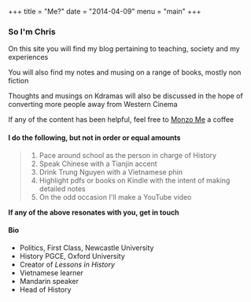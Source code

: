 +++
title = "Me?"
date = "2014-04-09"
menu = "main"
+++

### So I'm Chris

On this site you will find my blog pertaining to teaching, society and my experiences

You will also find my notes and musing on a range of books, mostly non fiction

Thoughts and musings on Kdramas will also be discussed in the hope of converting more people away from Western Cinema

If any of the content has been helpful, feel free to [Monzo Me](https://monzo.me/christopheroshea) a coffee

#### I do the following, but not in order or equal amounts

> 1. Pace around school as the person in charge of History
> 1. Speak Chinese with a Tianjin accent
> 1. Drink Trung Nguyen with a Vietnamese phin
> 1. Highlight pdfs or books on Kindle with the intent of making detailed notes
> 1. On the odd occasion I'll make a YouTube video

**If any of the above resonates with you, get in touch**

#### Bio

- Politics, First Class, Newcastle University
- History PGCE, Oxford University
- Creator of *Lessons in History*
- Vietnamese learner
- Mandarin speaker
- Head of History
